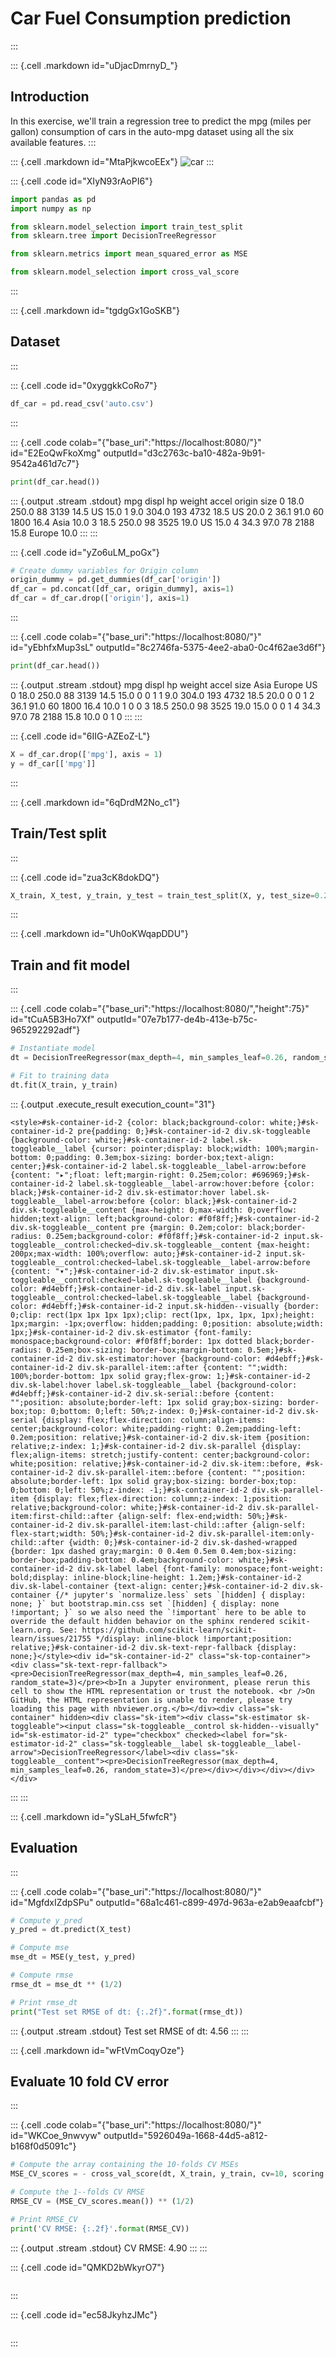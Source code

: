 # Car Fuel Consumption prediction
:::

::: {.cell .markdown id="uDjacDmrnyD_"}
## Introduction

In this exercise, we\'ll train a regression tree to predict the mpg
(miles per gallon) consumption of cars in the auto-mpg dataset using all
the six available features.
:::

::: {.cell .markdown id="MtaPjkwcoEEx"}
![car](vertopal_d1121d14e9df43f8bb0e91e6c675566e/baeece4ad767f76b67db739e29b451cb92e478f6.jpg)
:::

::: {.cell .code id="XIyN93rAoPI6"}
``` python
import pandas as pd
import numpy as np

from sklearn.model_selection import train_test_split
from sklearn.tree import DecisionTreeRegressor

from sklearn.metrics import mean_squared_error as MSE

from sklearn.model_selection import cross_val_score
```
:::

::: {.cell .markdown id="tgdgGx1GoSKB"}
## Dataset
:::

::: {.cell .code id="0xyggkkCoRo7"}
``` python
df_car = pd.read_csv('auto.csv')
```
:::

::: {.cell .code colab="{\"base_uri\":\"https://localhost:8080/\"}" id="E2EoQwFkoXmg" outputId="d3c2763c-ba10-482a-9b91-9542a461d7c7"}
``` python
print(df_car.head())
```

::: {.output .stream .stdout}
        mpg  displ   hp  weight  accel  origin  size
    0  18.0  250.0   88    3139   14.5      US  15.0
    1   9.0  304.0  193    4732   18.5      US  20.0
    2  36.1   91.0   60    1800   16.4    Asia  10.0
    3  18.5  250.0   98    3525   19.0      US  15.0
    4  34.3   97.0   78    2188   15.8  Europe  10.0
:::
:::

::: {.cell .code id="yZo6uLM_poGx"}
``` python
# Create dummy variables for Origin column
origin_dummy = pd.get_dummies(df_car['origin'])
df_car = pd.concat([df_car, origin_dummy], axis=1)
df_car = df_car.drop(['origin'], axis=1)
```
:::

::: {.cell .code colab="{\"base_uri\":\"https://localhost:8080/\"}" id="yEbhfxMup3sL" outputId="8c2746fa-5375-4ee2-aba0-0c4f62ae3d6f"}
``` python
print(df_car.head())
```

::: {.output .stream .stdout}
        mpg  displ   hp  weight  accel  size  Asia  Europe  US
    0  18.0  250.0   88    3139   14.5  15.0     0       0   1
    1   9.0  304.0  193    4732   18.5  20.0     0       0   1
    2  36.1   91.0   60    1800   16.4  10.0     1       0   0
    3  18.5  250.0   98    3525   19.0  15.0     0       0   1
    4  34.3   97.0   78    2188   15.8  10.0     0       1   0
:::
:::

::: {.cell .code id="6IIG-AZEoZ-L"}
``` python
X = df_car.drop(['mpg'], axis = 1)
y = df_car[['mpg']]
```
:::

::: {.cell .markdown id="6qDrdM2No_c1"}
## Train/Test split
:::

::: {.cell .code id="zua3cK8dokDQ"}
``` python
X_train, X_test, y_train, y_test = train_test_split(X, y, test_size=0.2, random_state=4)
```
:::

::: {.cell .markdown id="Uh0oKWqapDDU"}
## Train and fit model
:::

::: {.cell .code colab="{\"base_uri\":\"https://localhost:8080/\",\"height\":75}" id="tCuA5B3Ho7Xf" outputId="07e7b177-de4b-413e-b75c-965292292adf"}
``` python
# Instantiate model
dt = DecisionTreeRegressor(max_depth=4, min_samples_leaf=0.26, random_state=3)

# Fit to training data
dt.fit(X_train, y_train)
```

::: {.output .execute_result execution_count="31"}
```{=html}
<style>#sk-container-id-2 {color: black;background-color: white;}#sk-container-id-2 pre{padding: 0;}#sk-container-id-2 div.sk-toggleable {background-color: white;}#sk-container-id-2 label.sk-toggleable__label {cursor: pointer;display: block;width: 100%;margin-bottom: 0;padding: 0.3em;box-sizing: border-box;text-align: center;}#sk-container-id-2 label.sk-toggleable__label-arrow:before {content: "▸";float: left;margin-right: 0.25em;color: #696969;}#sk-container-id-2 label.sk-toggleable__label-arrow:hover:before {color: black;}#sk-container-id-2 div.sk-estimator:hover label.sk-toggleable__label-arrow:before {color: black;}#sk-container-id-2 div.sk-toggleable__content {max-height: 0;max-width: 0;overflow: hidden;text-align: left;background-color: #f0f8ff;}#sk-container-id-2 div.sk-toggleable__content pre {margin: 0.2em;color: black;border-radius: 0.25em;background-color: #f0f8ff;}#sk-container-id-2 input.sk-toggleable__control:checked~div.sk-toggleable__content {max-height: 200px;max-width: 100%;overflow: auto;}#sk-container-id-2 input.sk-toggleable__control:checked~label.sk-toggleable__label-arrow:before {content: "▾";}#sk-container-id-2 div.sk-estimator input.sk-toggleable__control:checked~label.sk-toggleable__label {background-color: #d4ebff;}#sk-container-id-2 div.sk-label input.sk-toggleable__control:checked~label.sk-toggleable__label {background-color: #d4ebff;}#sk-container-id-2 input.sk-hidden--visually {border: 0;clip: rect(1px 1px 1px 1px);clip: rect(1px, 1px, 1px, 1px);height: 1px;margin: -1px;overflow: hidden;padding: 0;position: absolute;width: 1px;}#sk-container-id-2 div.sk-estimator {font-family: monospace;background-color: #f0f8ff;border: 1px dotted black;border-radius: 0.25em;box-sizing: border-box;margin-bottom: 0.5em;}#sk-container-id-2 div.sk-estimator:hover {background-color: #d4ebff;}#sk-container-id-2 div.sk-parallel-item::after {content: "";width: 100%;border-bottom: 1px solid gray;flex-grow: 1;}#sk-container-id-2 div.sk-label:hover label.sk-toggleable__label {background-color: #d4ebff;}#sk-container-id-2 div.sk-serial::before {content: "";position: absolute;border-left: 1px solid gray;box-sizing: border-box;top: 0;bottom: 0;left: 50%;z-index: 0;}#sk-container-id-2 div.sk-serial {display: flex;flex-direction: column;align-items: center;background-color: white;padding-right: 0.2em;padding-left: 0.2em;position: relative;}#sk-container-id-2 div.sk-item {position: relative;z-index: 1;}#sk-container-id-2 div.sk-parallel {display: flex;align-items: stretch;justify-content: center;background-color: white;position: relative;}#sk-container-id-2 div.sk-item::before, #sk-container-id-2 div.sk-parallel-item::before {content: "";position: absolute;border-left: 1px solid gray;box-sizing: border-box;top: 0;bottom: 0;left: 50%;z-index: -1;}#sk-container-id-2 div.sk-parallel-item {display: flex;flex-direction: column;z-index: 1;position: relative;background-color: white;}#sk-container-id-2 div.sk-parallel-item:first-child::after {align-self: flex-end;width: 50%;}#sk-container-id-2 div.sk-parallel-item:last-child::after {align-self: flex-start;width: 50%;}#sk-container-id-2 div.sk-parallel-item:only-child::after {width: 0;}#sk-container-id-2 div.sk-dashed-wrapped {border: 1px dashed gray;margin: 0 0.4em 0.5em 0.4em;box-sizing: border-box;padding-bottom: 0.4em;background-color: white;}#sk-container-id-2 div.sk-label label {font-family: monospace;font-weight: bold;display: inline-block;line-height: 1.2em;}#sk-container-id-2 div.sk-label-container {text-align: center;}#sk-container-id-2 div.sk-container {/* jupyter's `normalize.less` sets `[hidden] { display: none; }` but bootstrap.min.css set `[hidden] { display: none !important; }` so we also need the `!important` here to be able to override the default hidden behavior on the sphinx rendered scikit-learn.org. See: https://github.com/scikit-learn/scikit-learn/issues/21755 */display: inline-block !important;position: relative;}#sk-container-id-2 div.sk-text-repr-fallback {display: none;}</style><div id="sk-container-id-2" class="sk-top-container"><div class="sk-text-repr-fallback"><pre>DecisionTreeRegressor(max_depth=4, min_samples_leaf=0.26, random_state=3)</pre><b>In a Jupyter environment, please rerun this cell to show the HTML representation or trust the notebook. <br />On GitHub, the HTML representation is unable to render, please try loading this page with nbviewer.org.</b></div><div class="sk-container" hidden><div class="sk-item"><div class="sk-estimator sk-toggleable"><input class="sk-toggleable__control sk-hidden--visually" id="sk-estimator-id-2" type="checkbox" checked><label for="sk-estimator-id-2" class="sk-toggleable__label sk-toggleable__label-arrow">DecisionTreeRegressor</label><div class="sk-toggleable__content"><pre>DecisionTreeRegressor(max_depth=4, min_samples_leaf=0.26, random_state=3)</pre></div></div></div></div></div>
```
:::
:::

::: {.cell .markdown id="ySLaH_5fwfcR"}
## Evaluation
:::

::: {.cell .code colab="{\"base_uri\":\"https://localhost:8080/\"}" id="MgfdxIZdpSPu" outputId="68a1c461-c899-497d-963a-e2ab9eaafcbf"}
``` python
# Compute y_pred
y_pred = dt.predict(X_test)

# Compute mse
mse_dt = MSE(y_test, y_pred)

# Compute rmse
rmse_dt = mse_dt ** (1/2)

# Print rmse_dt
print("Test set RMSE of dt: {:.2f}".format(rmse_dt))
```

::: {.output .stream .stdout}
    Test set RMSE of dt: 4.56
:::
:::

::: {.cell .markdown id="wFtVmCoqyOze"}
## Evaluate 10 fold CV error
:::

::: {.cell .code colab="{\"base_uri\":\"https://localhost:8080/\"}" id="WKCoe_9nwvyw" outputId="5926049a-1668-44d5-a812-b168f0d5091c"}
``` python
# Compute the array containing the 10-folds CV MSEs
MSE_CV_scores = - cross_val_score(dt, X_train, y_train, cv=10, scoring = 'neg_mean_squared_error', n_jobs=-1)

# Compute the 1--folds CV RMSE
RMSE_CV = (MSE_CV_scores.mean()) ** (1/2)

# Print RMSE_CV
print('CV RMSE: {:.2f}'.format(RMSE_CV))
```

::: {.output .stream .stdout}
    CV RMSE: 4.90
:::
:::

::: {.cell .code id="QMKD2bWkyrO7"}
``` python
```
:::

::: {.cell .code id="ec58JkyhzJMc"}
``` python
```
:::
